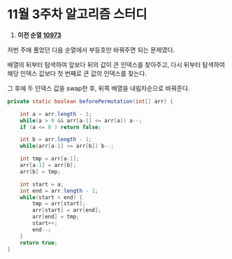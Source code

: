 # 11월 3주차 알고리즘 스터디

1. **이전 순열 [10973](https://www.acmicpc.net/problem/10973)**

저번 주에 풀었던 다음 순열에서 부등호만 바꿔주면 되는 문제였다.

배열의 뒤부터 탐색하여 앞보다 뒤의 값이 큰 인덱스를 찾아주고, 다시 뒤부터 탐색하여 해당 인덱스 값보다 첫 번째로 큰 값의 인덱스를 찾는다.

그 후에 두 인덱스 값을 swap한 후, 뒤쪽 배열을 내림차순으로 바꿔준다.

```java
private static boolean beforePermutation(int[] arr) {

    int a = arr.length - 1;
    while(a > 0 && arr[a-1] <= arr[a]) a--;
    if (a <= 0 ) return false;

    int b = arr.length - 1;
    while(arr[a-1] <= arr[b]) b--;

    int tmp = arr[a-1];
    arr[a-1] = arr[b];
    arr[b] = tmp;

    int start = a;
    int end = arr.length - 1;
    while(start < end) {
        tmp = arr[start];
        arr[start] = arr[end];
        arr[end] = tmp;
        start++;
        end--;
    }
    return true;
}
```

